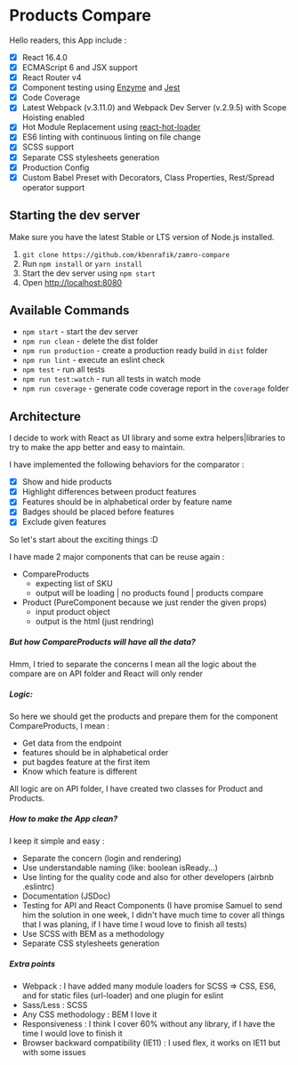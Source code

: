 # Products Compare

Hello readers, this App include :

- [x] React 16.4.0
- [x] ECMAScript 6 and JSX support
- [x] React Router v4
- [x] Component testing using [Enzyme](https://github.com/airbnb/enzyme) and [Jest](https://facebook.github.io/jest)
- [x] Code Coverage
- [x] Latest Webpack (v.3.11.0) and Webpack Dev Server (v.2.9.5) with Scope Hoisting enabled
- [x] Hot Module Replacement using [react-hot-loader](https://github.com/gaearon/react-hot-loader)
- [x] ES6 linting with continuous linting on file change
- [x] SCSS support
- [x] Separate CSS stylesheets generation
- [x] Production Config
- [x] Custom Babel Preset with Decorators, Class Properties, Rest/Spread operator support

## Starting the dev server

Make sure you have the latest Stable or LTS version of Node.js installed.

1. `git clone https://github.com/kbenrafik/zamro-compare`
2. Run `npm install` or `yarn install`
3. Start the dev server using `npm start`
3. Open [http://localhost:8080](http://localhost:8080)

## Available Commands

- `npm start` - start the dev server
- `npm run clean` - delete the dist folder
- `npm run production` - create a production ready build in `dist` folder
- `npm run lint` - execute an eslint check
- `npm test` - run all tests
- `npm run test:watch` - run all tests in watch mode
- `npm run coverage` - generate code coverage report in the `coverage` folder

## Architecture

I decide to work with React as UI library and some extra helpers|libraries to try to make the app better and easy to maintain.

I have implemented the following behaviors for the comparator :

- [x] Show and hide products
- [x] Highlight differences between product features
- [x] Features should be in alphabetical order by feature name
- [x] Badges should be placed before features
- [x] Exclude given features

So let's start about the exciting things :D

I have made 2 major components that can be reuse again :
- CompareProducts
    - expecting list of SKU
    - output will be loading | no products found | products compare
- Product (PureComponent because we just render the given props)
    - input product object
    - output is the html (just rendring)

##### But how CompareProducts will have all the data?

Hmm, I tried to separate the concerns I mean all the logic about the compare are on API folder and React will only render

##### Logic:

So here we should get the products and prepare them for the component CompareProducts, I mean :
- Get data from the endpoint
- features should be in alphabetical order
- put bagdes feature at the first item
- Know which feature is different

All logic are on API folder, I have created two classes for Product and Products.

##### How to make the App clean?
I keep it simple and easy :
- Separate the concern (login and rendering)
- Use understandable naming (like: boolean isReady...)
- Use linting for the quality code and also for other developers (airbnb .eslintrc)
- Documentation (JSDoc)
- Testing for API and React Components (I have promise Samuel to send him the solution in one week, 
    I didn't have much time to cover all things that I was planing, if I have time I woud love to finish all tests)
- Use SCSS with BEM as a methodology
- Separate CSS stylesheets generation

##### Extra points

- Webpack : I have added many module loaders for SCSS => CSS, ES6, and for static files (url-loader) and one plugin for eslint
- Sass/Less : SCSS
- Any CSS methodology : BEM I love it
- Responsiveness : I think I cover 60% without any library, if I have the time I would love to finish it
- Browser backward compatibility (IE11) : I used flex, it works on IE11 but with some issues
